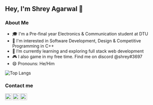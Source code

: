 ## Hey, I'm Shrey Agarwal 👋

### About Me
- 🎓 I'm a Pre-final year Electronics & Communication student at DTU 
- 👀 I'm interested in Software Development, Design & Competitive Programming in C++ 
- 🌱 I’m currently learning and exploring full stack web development
- 🎮 I also game in my free time. Find me on discord @shrey#3697 
- 😄 Pronouns: He/Him
<!--
**shreyagarwal13/shreyagarwal13** is a ✨ _special_ ✨ repository because its `README.md` (this file) appears on your GitHub profile.

Here are some ideas to get you started:

- 🔭 I’m currently working on ...
- 🌱 I’m currently learning ...
- 👯 I’m looking to collaborate on ...
- 🤔 I’m looking for help with ...
- 💬 Ask me about ...
- 📫 How to reach me: ...
- 😄 Pronouns: ...
- ⚡ Fun fact: ...
-->
<!-- <img src="https://gpvc.arturio.dev/shreyagarwal13" alt="profile views">  -->

<!-- ![Shrey's GitHub stats](https://github-readme-stats.vercel.app/api?username=shreyagarwal13&show_icons=true&hide=prs) -->
![Top Langs](https://github-readme-stats.vercel.app/api/top-langs/?username=shreyagarwal13&layout=compact&hide=jupyter%20notebook)



### Contact me

<p align="center">
  <a href="https://in.linkedin.com/in/shreyagarwal13/">
    <img align="left" alt="Shrey's LinkedIn" width="22px" src="https://cdn-icons-png.flaticon.com/512/174/174857.png" />
  </a>
  <a href="https://github.com/shreyagarwal13">
    <img align="left" alt="Shrey's GitHub" width="22px" src="https://www.flaticon.com/svg/static/icons/svg/270/270798.svg" />
  </a>
  <a href="mailto:shreyagarwal406@gmail.com">
    <img align="left" alt="Shrey's GMail" width="22px" src="https://image.flaticon.com/icons/png/512/732/732200.png" />
  </a>  
</p>
